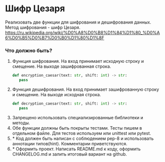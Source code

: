# Шифр Цезаря
Реализовать две функции для шифрования и дешифрования данных. Метод шифрования - шифр Цезаря.
https://ru.wikipedia.org/wiki/%D0%A8%D0%B8%D1%84%D1%80_%D0%A6%D0%B5%D0%B7%D0%B0%D1%80%D1%8F

### Что должно быть?

1. Функция шифрования. На вход принимает исходную строку и смещение. На выходе зашифрованная строка.
    ```Python
    def encryption_caesar(text: str, shift: int) -> str:
       pass
    ```
2. Функция дешифрования. На вход принимает зашифрованную строку и смещение. На выходе исходная строка.
    ```Python
    def decryption_caesar(text: str, shift: int) -> str:
       pass
    ```
3. Запрещено использовать специализированные библиотеки и методы.
4. Обе функции должны быть покрыты тестами. Тесты пишем в отдельном файле. Для тестов используем или unittest или pytest.
5. \* Код должен быть написан с соблюдением pep-8 и использовать аннотации типов(hint). Комментарии приветствуются.
6. \* Оформить проект. Написать README.md к коду, оформить CHANGELOG.md и залить итоговый вариант на github.
